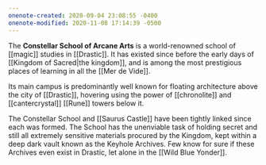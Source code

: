 ```yaml
---
onenote-created: 2020-09-04 23:08:55 -0400
onenote-modified: 2020-11-08 17:14:39 -0500
---
```

The **Constellar School of Arcane Arts** is a world-renowned school of [[magic]] studies in [[Drastic]]. It has existed since before the early days of [[Kingdom of Sacred|the kingdom]], and is among the most prestigious places of learning in all the [[Mer de Vide]].

Its main campus is predominantly well known for floating architecture above the city of [[Drastic]], hovering using the power of [[chronolite]] and [[cantercrystal]] [[Rune]] towers below it.

The Constellar School and [[Saurus Castle]] have been tightly linked since each was formed. The School has the unenviable task of holding secret and still all extremely sensitive materials procured by the Kingdom, kept within a deep dark vault known as the Keyhole Archives. Few know for sure if these Archives even exist in Drastic, let alone in the [[Wild Blue Yonder]].
